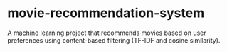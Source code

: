 # movie-recommendation-system
A machine learning project that recommends movies based on user preferences using content-based filtering (TF-IDF and cosine similarity).
